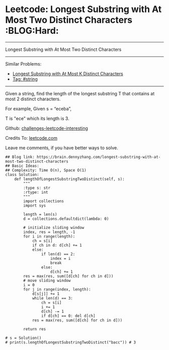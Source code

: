 # Leetcode: Longest Substring with At Most Two Distinct Characters     :BLOG:Hard:


---

Longest Substring with At Most Two Distinct Characters  

---

Similar Problems:  
-   [Longest Substring with At Most K Distinct Characters](https://brain.dennyzhang.com/longest-substring-with-at-most-k-distinct-characters)
-   [Tag: #string](https://brain.dennyzhang.com/tag/string)

---

Given a string, find the length of the longest substring T that contains at most 2 distinct characters.  

For example, Given s = “eceba”,  

T is "ece" which its length is 3.  

Github: [challenges-leetcode-interesting](https://github.com/DennyZhang/challenges-leetcode-interesting/tree/master/longest-substring-with-at-most-two-distinct-characters)  

Credits To: [leetcode.com](https://leetcode.com/problems/longest-substring-with-at-most-two-distinct-characters/description/)  

Leave me comments, if you have better ways to solve.  

    ## Blog link: https://brain.dennyzhang.com/longest-substring-with-at-most-two-distinct-characters
    ## Basic Ideas:
    ## Complexity: Time O(n), Space O(1)
    class Solution:
        def lengthOfLongestSubstringTwoDistinct(self, s):
            """
            :type s: str
            :rtype: int
            """
            import collections
            import sys
    
            length = len(s)
            d = collections.defaultdict(lambda: 0)
    
            # initialize sliding window
            index, res = length, -1
            for i in range(length):
                ch = s[i]
                if ch in d: d[ch] += 1
                else:
                    if len(d) == 2:
                        index = i
                        break
                    else:
                        d[ch] += 1
            res = max(res, sum([d[ch] for ch in d]))
            # move sliding window
            i = 0
            for j in range(index, length):
                d[s[j]] += 1
                while len(d) == 3:
                    ch = s[i]
                    i += 1
                    d[ch] -= 1
                    if d[ch] == 0: del d[ch]
                res = max(res, sum([d[ch] for ch in d]))
    
            return res
    
    # s = Solution()
    # print(s.lengthOfLongestSubstringTwoDistinct("bacc")) # 3